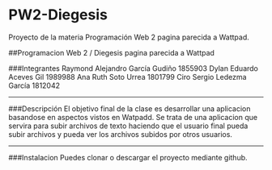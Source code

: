 # PW2-Diegesis
Proyecto de la materia Programación Web 2 pagina parecida a Wattpad.

##Programacion Web 2 / Diegesis pagina parecida a Wattpad

###Integrantes
Raymond Alejandro García Gudiño 1855903
Dylan Eduardo Aceves Gil 1989988 
Ana Ruth Soto Urrea 1801799
Ciro Sergio Ledezma García 1812042

-------------

###Descripción
El objetivo final de la clase es desarrollar una aplicacion basandose en aspectos vistos en Watpadd. 
Se trata de una aplicacion que servira para subir archivos de texto haciendo que el usuario final pueda subir archivos y pueda ver los archivos subidos por otros usuarios.

-------------

###Instalacion
Puedes clonar o descargar el proyecto mediante github.